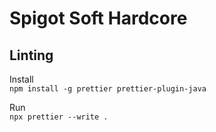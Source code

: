 # Spigot Soft Hardcore

## Linting

Install<br>
`npm install -g prettier prettier-plugin-java`

Run <br> `npx prettier --write .`
